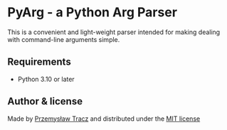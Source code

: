 # PyArg - a Python Arg Parser

This is a convenient and light-weight parser intended for making dealing with command-line arguments simple.

## Requirements

- Python 3.10 or later

## Author & license

Made by [Przemysław Tracz](https://github.com/przmktrc) and distributed under the [MIT license](LICENSE)
